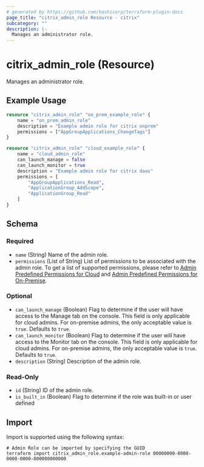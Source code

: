 ```yaml
---
# generated by https://github.com/hashicorp/terraform-plugin-docs
page_title: "citrix_admin_role Resource - citrix"
subcategory: ""
description: |-
  Manages an administrator role.
---
```


# citrix_admin_role (Resource)

Manages an administrator role.

## Example Usage

```terraform
resource "citrix_admin_role" "on_prem_example_role" {
    name = "on_prem_admin_role"
    description = "Example admin role for citrix onprem"
    permissions = ["AppGroupApplications_ChangeTags"] 
}

resource "citrix_admin_role" "cloud_example_role" {
    name = "cloud_admin_role"
    can_launch_manage = false
    can_launch_monitor = true
    description = "Example admin role for citrix daas"
    permissions = [
        "AppGroupApplications_Read", 
        "ApplicationGroup_AddScope", 
        "ApplicationGroup_Read"
    ]
}
```

<!-- schema generated by tfplugindocs -->
## Schema

### Required

- `name` (String) Name of the admin role.
- `permissions` (List of String) List of permissions to be associated with the admin role. To get a list of supported permissions, please refer to [Admin Predefined Permissions for Cloud](https://developer-docs.citrix.com/en-us/citrix-daas-service-apis/citrix-daas-rest-apis/apis/#/Admin-APIs/Admin-GetPredefinedPermissions) and [Admin Predefined Permissions for On-Premise](https://developer-docs.citrix.com/en-us/citrix-virtual-apps-desktops/citrix-cvad-rest-apis/apis/#/Admin-APIs/Admin-GetPredefinedPermissions).

### Optional

- `can_launch_manage` (Boolean) Flag to determine if the user will have access to the Manage tab on the console. This field is only applicable for cloud admins. For on-premise admins, the only acceptable value is `true`. Defaults to `true`.
- `can_launch_monitor` (Boolean) Flag to determine if the user will have access to the Monitor tab on the console. This field is only applicable for cloud admins. For on-premise admins, the only acceptable value is `true`. Defaults to `true`.
- `description` (String) Description of the admin role.

### Read-Only

- `id` (String) ID of the admin role.
- `is_built_in` (Boolean) Flag to determine if the role was built-in or user defined

## Import

Import is supported using the following syntax:

```shell
# Admin Role can be imported by specifying the GUID
terraform import citrix_admin_role.example-admin-role 00000000-0000-0000-0000-000000000000
```
